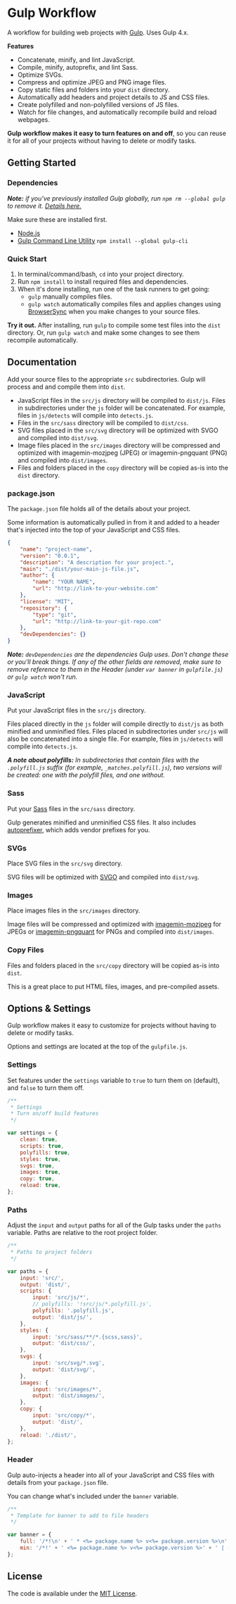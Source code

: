 # Gulp Workflow

A workflow for building web projects with [Gulp](https://gulpjs.com/). Uses Gulp 4.x.

**Features**

- Concatenate, minify, and lint JavaScript.
- Compile, minify, autoprefix, and lint Sass.
- Optimize SVGs.
- Compress and optimize JPEG and PNG image files.
- Copy static files and folders into your `dist` directory.
- Automatically add headers and project details to JS and CSS files.
- Create polyfilled and non-polyfilled versions of JS files.
- Watch for file changes, and automatically recompile build and reload webpages.

**Gulp workflow makes it easy to turn features on and off**, so you can reuse it for all of your projects without having to delete or modify tasks.

## Getting Started

### Dependencies

_**Note:** if you've previously installed Gulp globally, run `npm rm --global gulp` to remove it. [Details here.](https://medium.com/gulpjs/gulp-sips-command-line-interface-e53411d4467)_

Make sure these are installed first.

- [Node.js](http://nodejs.org)
- [Gulp Command Line Utility](http://gulpjs.com) `npm install --global gulp-cli`

### Quick Start

1. In terminal/command/bash, `cd` into your project directory.
2. Run `npm install` to install required files and dependencies.
3. When it's done installing, run one of the task runners to get going:
   - `gulp` manually compiles files.
   - `gulp watch` automatically compiles files and applies changes using [BrowserSync](https://browsersync.io/) when you make changes to your source files.

**Try it out.** After installing, run `gulp` to compile some test files into the `dist` directory. Or, run `gulp watch` and make some changes to see them recompile automatically.

## Documentation

Add your source files to the appropriate `src` subdirectories. Gulp will process and and compile them into `dist`.

- JavaScript files in the `src/js` directory will be compiled to `dist/js`. Files in subdirectories under the `js` folder will be concatenated. For example, files in `js/detects` will compile into `detects.js`.
- Files in the `src/sass` directory will be compiled to `dist/css`.
- SVG files placed in the `src/svg` directory will be optimized with SVGO and compiled into `dist/svg`.
- Image files placed in the `src/images` directory will be compressed and optimized with imagemin-mozjpeg (JPEG) or imagemin-pngquant (PNG) and compiled into `dist/images`.
- Files and folders placed in the `copy` directory will be copied as-is into the `dist` directory.

### package.json

The `package.json` file holds all of the details about your project.

Some information is automatically pulled in from it and added to a header that's injected into the top of your JavaScript and CSS files.

```json
{
	"name": "project-name",
	"version": "0.0.1",
	"description": "A description for your project.",
	"main": "./dist/your-main-js-file.js",
	"author": {
		"name": "YOUR NAME",
		"url": "http://link-to-your-website.com"
	},
	"license": "MIT",
	"repository": {
		"type": "git",
		"url": "http://link-to-your-git-repo.com"
	},
	"devDependencies": {}
}
```

_**Note:** `devDependencies` are the dependencies Gulp uses. Don't change these or you'll break things. If any of the other fields are removed, make sure to remove reference to them in the Header (under `var banner` in `gulpfile.js`) or `gulp watch` won't run._

### JavaScript

Put your JavaScript files in the `src/js` directory.

Files placed directly in the `js` folder will compile directly to `dist/js` as both minified and unminified files. Files placed in subdirectories under `src/js` will also be concatenated into a single file. For example, files in `js/detects` will compile into `detects.js`.

_**A note about polyfills:** In subdirectories that contain files with the `.polyfill.js` suffix (for example, `_matches.polyfill.js`), two versions will be created: one with the polyfill files, and one without._

### Sass

Put your [Sass](https://sass-lang.com/) files in the `src/sass` directory.

Gulp generates minified and unminified CSS files. It also includes [autoprefixer](https://github.com/postcss/autoprefixer), which adds vendor prefixes for you.

### SVGs

Place SVG files in the `src/svg` directory.

SVG files will be optimized with [SVGO](https://github.com/svg/svgo) and compiled into `dist/svg`.

### Images

Place images files in the `src/images` directory.

Image files will be compressed and optimized with [imagemin-mozjpeg](https://www.npmjs.com/package/imagemin-mozjpeg) for JPEGs or [imagemin-pngquant](https://www.npmjs.com/package/imagemin-pngquant) for PNGs and compiled into `dist/images`.

### Copy Files

Files and folders placed in the `src/copy` directory will be copied as-is into `dist`.

This is a great place to put HTML files, images, and pre-compiled assets.

## Options & Settings

Gulp workflow makes it easy to customize for projects without having to delete or modify tasks.

Options and settings are located at the top of the `gulpfile.js`.

### Settings

Set features under the `settings` variable to `true` to turn them on (default), and `false` to turn them off.

```js
/**
 * Settings
 * Turn on/off build features
 */

var settings = {
	clean: true,
	scripts: true,
	polyfills: true,
	styles: true,
	svgs: true,
	images: true,
	copy: true,
	reload: true,
};
```

### Paths

Adjust the `input` and `output` paths for all of the Gulp tasks under the `paths` variable. Paths are relative to the root project folder.

```js
/**
 * Paths to project folders
 */

var paths = {
	input: 'src/',
	output: 'dist/',
	scripts: {
		input: 'src/js/*',
		// polyfills: '!src/js/*.polyfill.js',
		polyfills: '.polyfill.js',
		output: 'dist/js/',
	},
	styles: {
		input: 'src/sass/**/*.{scss,sass}',
		output: 'dist/css/',
	},
	svgs: {
		input: 'src/svg/*.svg',
		output: 'dist/svg/',
	},
	images: {
		input: 'src/images/*',
		output: 'dist/images/',
	},
	copy: {
		input: 'src/copy/*',
		output: 'dist/',
	},
	reload: './dist/',
};
```

### Header

Gulp auto-injects a header into all of your JavaScript and CSS files with details from your `package.json` file.

You can change what's included under the `banner` variable.

```js
/**
 * Template for banner to add to file headers
 */

var banner = {
	full: '/*!\n' + ' * <%= package.name %> v<%= package.version %>\n' + ' * <%= package.description %>\n' + ' * (c) ' + new Date().getFullYear() + ' <%= package.author.name %>\n' + ' * <%= package.license %> License\n' + ' * <%= package.repository.url %>\n' + ' */\n\n',
	min: '/*!' + ' <%= package.name %> v<%= package.version %>' + ' | (c) ' + new Date().getFullYear() + ' <%= package.author.name %>' + ' | <%= package.license %> License' + ' | <%= package.repository.url %>' + ' */\n',
};
```

## License

The code is available under the [MIT License](LICENSE.md).
